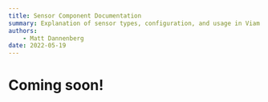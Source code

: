 ```yaml
---
title: Sensor Component Documentation
summary: Explanation of sensor types, configuration, and usage in Viam.
authors:
    - Matt Dannenberg
date: 2022-05-19
---
```

# Coming soon!

